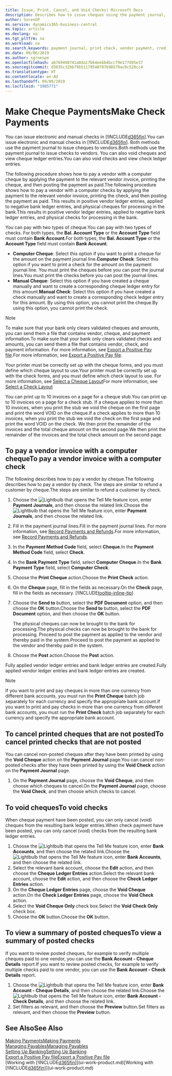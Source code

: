 ```yaml
---
title: Issue, Print, Cancel, and Void Checks| Microsoft Docs
description: Describes how to issue cheques using the payment journal, print cheques, and void or view cheque ledger entries in Business Central.
author: SorenGP
ms.service: dynamics365-business-central
ms.topic: article
ms.devlang: na
ms.tgt_pltfrm: na
ms.workload: na
ms.search.keywords: payment journal, print check, vendor payment, creditor, debt, balance due, AP
ms.date: 09/06/2019
ms.author: sgroespe
ms.openlocfilehash: ab769498741a8da17b64eebb4bccf9e177d95e37
ms.sourcegitcommit: d3035c32bb79b51179540787b98579ac0c528cc4
ms.translationtype: HT
ms.contentlocale: en-AU
ms.lasthandoff: 09/06/2019
ms.locfileid: "1985771"
---
```

# <a name="make-check-payments"></a><span data-ttu-id="1fc90-103">Make Cheque Payments</span><span class="sxs-lookup"><span data-stu-id="1fc90-103">Make Check Payments</span></span>
<span data-ttu-id="1fc90-104">You can issue electronic and manual checks in [!INCLUDE[d365fin](includes/d365fin_md.md)].</span><span class="sxs-lookup"><span data-stu-id="1fc90-104">You can issue electronic and manual checks in [!INCLUDE[d365fin](includes/d365fin_md.md)].</span></span> <span data-ttu-id="1fc90-105">Both methods use the payment journal to issue cheques to vendors.</span><span class="sxs-lookup"><span data-stu-id="1fc90-105">Both methods use the payment journal to issue checks to vendors.</span></span> <span data-ttu-id="1fc90-106">You can also void cheques and view cheque ledger entries.</span><span class="sxs-lookup"><span data-stu-id="1fc90-106">You can also void checks and view check ledger entries.</span></span>

<span data-ttu-id="1fc90-107">The following procedure shows how to pay a vendor with a computer cheque by applying the payment to the relevant vendor invoice, printing the cheque, and then posting the payment as paid.</span><span class="sxs-lookup"><span data-stu-id="1fc90-107">The following procedure shows how to pay a vendor with a computer checks by applying the payment to the relevant vendor invoice, printing the check, and then posting the payment as paid.</span></span> <span data-ttu-id="1fc90-108">This results in positive vendor ledger entries, applied to negative bank ledger entries, and physical cheques for processing in the bank.</span><span class="sxs-lookup"><span data-stu-id="1fc90-108">This results in positive vendor ledger entries, applied to negative bank ledger entries, and physical checks for processing in the bank.</span></span>

<span data-ttu-id="1fc90-109">You can pay with two types of cheque.</span><span class="sxs-lookup"><span data-stu-id="1fc90-109">You can pay with two types of checks.</span></span> <span data-ttu-id="1fc90-110">For both types, the **Bal. Account Type** or the **Account Type** field must contain **Bank Account**.</span><span class="sxs-lookup"><span data-stu-id="1fc90-110">For both types, the **Bal. Account Type** or the **Account Type** field must contain **Bank Account**.</span></span>

- <span data-ttu-id="1fc90-111">**Computer Cheque**: Select this option if you want to print a cheque for the amount on the payment journal line.</span><span class="sxs-lookup"><span data-stu-id="1fc90-111">**Computer Check**: Select this option if you want to print a check for the amount on the payment journal line.</span></span> <span data-ttu-id="1fc90-112">You must print the cheques before you can post the journal lines.</span><span class="sxs-lookup"><span data-stu-id="1fc90-112">You must print the checks before you can post the journal lines.</span></span>
- <span data-ttu-id="1fc90-113">**Manual Cheque**: Select this option if you have created a cheque manually and want to create a corresponding cheque ledger entry for this amount.</span><span class="sxs-lookup"><span data-stu-id="1fc90-113">**Manual Check**: Select this option if you have created a check manually and want to create a corresponding check ledger entry for this amount.</span></span> <span data-ttu-id="1fc90-114">By using this option, you cannot print the cheque.</span><span class="sxs-lookup"><span data-stu-id="1fc90-114">By using this option, you cannot print the check.</span></span>

> [!NOTE]  
> <span data-ttu-id="1fc90-115">To make sure that your bank only clears validated cheques and amounts, you can send them a file that contains vendor, cheque, and payment information.</span><span class="sxs-lookup"><span data-stu-id="1fc90-115">To make sure that your bank only clears validated checks and amounts, you can send them a file that contains vendor, check, and payment information.</span></span> <span data-ttu-id="1fc90-116">For more information, see [Export a Positive Pay file](finance-how-positive-pay.md).</span><span class="sxs-lookup"><span data-stu-id="1fc90-116">For more information, see [Export a Positive Pay file](finance-how-positive-pay.md).</span></span>

<span data-ttu-id="1fc90-117">Your printer must be correctly set up with the cheque forms, and you must define which cheque layout to use.</span><span class="sxs-lookup"><span data-stu-id="1fc90-117">Your printer must be correctly set up with the check forms, and you must define which check layout to use.</span></span> <span data-ttu-id="1fc90-118">For more information, see [Select a Cheque Layout](finance-how-define-check-layouts.md)</span><span class="sxs-lookup"><span data-stu-id="1fc90-118">For more information, see [Select a Check Layout](finance-how-define-check-layouts.md)</span></span>

<span data-ttu-id="1fc90-119">You can print up to 10 invoices on a page for a cheque stub.</span><span class="sxs-lookup"><span data-stu-id="1fc90-119">You can print up to 10 invoices on a page for a check stub.</span></span> <span data-ttu-id="1fc90-120">If a cheque applies to more than 10 invoices, when you print the stub we void the cheque on the first page and print the word VOID on the cheque.</span><span class="sxs-lookup"><span data-stu-id="1fc90-120">If a check applies to more than 10 invoices, when you print the stub we void the check on the first page and print the word VOID on the check.</span></span> <span data-ttu-id="1fc90-121">We then print the remainder of the invoices and the total cheque amount on the second page.</span><span class="sxs-lookup"><span data-stu-id="1fc90-121">We then print the remainder of the invoices and the total check amount on the second page.</span></span>

## <a name="to-pay-a-vendor-invoice-with-a-computer-check"></a><span data-ttu-id="1fc90-122">To pay a vendor invoice with a computer cheque</span><span class="sxs-lookup"><span data-stu-id="1fc90-122">To pay a vendor invoice with a computer check</span></span>
<span data-ttu-id="1fc90-123">The following describes how to pay a vendor by cheque.</span><span class="sxs-lookup"><span data-stu-id="1fc90-123">The following describes how to pay a vendor by check.</span></span> <span data-ttu-id="1fc90-124">The steps are similar to refund a customer by cheque.</span><span class="sxs-lookup"><span data-stu-id="1fc90-124">The steps are similar to refund a customer by check.</span></span>

1. <span data-ttu-id="1fc90-125">Choose the ![Lightbulb that opens the Tell Me feature](media/ui-search/search_small.png "Tell me what you want to do") icon, enter **Payment Journals**, and then choose the related link.</span><span class="sxs-lookup"><span data-stu-id="1fc90-125">Choose the ![Lightbulb that opens the Tell Me feature](media/ui-search/search_small.png "Tell me what you want to do") icon, enter **Payment Journals**, and then choose the related link.</span></span>
2. <span data-ttu-id="1fc90-126">Fill in the payment journal lines.</span><span class="sxs-lookup"><span data-stu-id="1fc90-126">Fill in the payment journal lines.</span></span> <span data-ttu-id="1fc90-127">For more information, see [Record Payments and Refunds](payables-how-post-payments-refunds.md).</span><span class="sxs-lookup"><span data-stu-id="1fc90-127">For more information, see [Record Payments and Refunds](payables-how-post-payments-refunds.md).</span></span>
3. <span data-ttu-id="1fc90-128">In the **Payment Method Code** field, select **Cheque**.</span><span class="sxs-lookup"><span data-stu-id="1fc90-128">In the **Payment Method Code** field, select **Check**.</span></span>
4. <span data-ttu-id="1fc90-129">In the **Bank Payment Type** field, select **Computer Cheque**.</span><span class="sxs-lookup"><span data-stu-id="1fc90-129">In the **Bank Payment Type** field, select **Computer Check**.</span></span>
5. <span data-ttu-id="1fc90-130">Choose the **Print Cheque** action.</span><span class="sxs-lookup"><span data-stu-id="1fc90-130">Choose the **Print Check** action.</span></span>
6. <span data-ttu-id="1fc90-131">On the **Cheque** page, fill in the fields as necessary.</span><span class="sxs-lookup"><span data-stu-id="1fc90-131">On the **Check** page, fill in the fields as necessary.</span></span> [!INCLUDE[tooltip-inline-tip](includes/tooltip-inline-tip_md.md)]
7. <span data-ttu-id="1fc90-132">Choose the **Send to** button, select the **PDF Document** option, and then choose the **OK** button.</span><span class="sxs-lookup"><span data-stu-id="1fc90-132">Choose the **Send to** button, select the **PDF Document** option, and then choose the **OK** button.</span></span>

    <span data-ttu-id="1fc90-133">The physical cheques can now be brought to the bank for processing.</span><span class="sxs-lookup"><span data-stu-id="1fc90-133">The physical checks can now be brought to the bank for processing.</span></span> <span data-ttu-id="1fc90-134">Proceed to post the payment as applied to the vendor and thereby paid in the system.</span><span class="sxs-lookup"><span data-stu-id="1fc90-134">Proceed to post the payment as applied to the vendor and thereby paid in the system.</span></span>
8. <span data-ttu-id="1fc90-135">Choose the **Post** action.</span><span class="sxs-lookup"><span data-stu-id="1fc90-135">Choose the **Post** action.</span></span>

<span data-ttu-id="1fc90-136">Fully applied vendor ledger entries and bank ledger entries are created.</span><span class="sxs-lookup"><span data-stu-id="1fc90-136">Fully applied vendor ledger entries and bank ledger entries are created.</span></span>

> [!NOTE]  
> <span data-ttu-id="1fc90-137">If you want to print and pay cheques in more than one currency from different bank accounts, you must run the **Print Cheque** batch job separately for each currency and specify the appropriate bank account.</span><span class="sxs-lookup"><span data-stu-id="1fc90-137">If you want to print and pay checks in more than one currency from different bank accounts, you must run the **Print Check** batch job separately for each currency and specify the appropriate bank account.</span></span>

## <a name="to-cancel-printed-checks-that-are-not-posted"></a><span data-ttu-id="1fc90-138">To cancel printed cheques that are not posted</span><span class="sxs-lookup"><span data-stu-id="1fc90-138">To cancel printed checks that are not posted</span></span>
<span data-ttu-id="1fc90-139">You can cancel non-posted cheques after they have been printed by using the **Void Cheque** action on the **Payment Journal** page.</span><span class="sxs-lookup"><span data-stu-id="1fc90-139">You can cancel non-posted checks after they have been printed by using the **Void Check** action on the **Payment Journal** page.</span></span>

1. <span data-ttu-id="1fc90-140">On the **Payment Journal** page, choose the **Void Cheque**, and then choose which cheques to cancel.</span><span class="sxs-lookup"><span data-stu-id="1fc90-140">On the **Payment Journal** page, choose the **Void Check**, and then choose which checks to cancel.</span></span>

## <a name="to-void-checks"></a><span data-ttu-id="1fc90-141">To void cheques</span><span class="sxs-lookup"><span data-stu-id="1fc90-141">To void checks</span></span>
<span data-ttu-id="1fc90-142">When cheque payment have been posted, you can only cancel (void) cheques from the resulting bank ledger entries.</span><span class="sxs-lookup"><span data-stu-id="1fc90-142">When check payment have been posted, you can only cancel (void) checks from the resulting bank ledger entries.</span></span>

1. <span data-ttu-id="1fc90-143">Choose the ![Lightbulb that opens the Tell Me feature](media/ui-search/search_small.png "Tell me what you want to do") icon, enter **Bank Accounts**, and then choose the related link.</span><span class="sxs-lookup"><span data-stu-id="1fc90-143">Choose the ![Lightbulb that opens the Tell Me feature](media/ui-search/search_small.png "Tell me what you want to do") icon, enter **Bank Accounts**, and then choose the related link.</span></span>
2. <span data-ttu-id="1fc90-144">Select the relevant bank account, choose the **Edit** action, and then choose the **Cheque Ledger Entries** action.</span><span class="sxs-lookup"><span data-stu-id="1fc90-144">Select the relevant bank account, choose the **Edit** action, and then choose the **Check Ledger Entries** action.</span></span>
3. <span data-ttu-id="1fc90-145">On the **Cheque Ledger Entries** page, choose the **Void Cheque** action.</span><span class="sxs-lookup"><span data-stu-id="1fc90-145">On the **Check Ledger Entries** page, choose the **Void Check** action.</span></span>
4. <span data-ttu-id="1fc90-146">Select the **Void Cheque Only** check box.</span><span class="sxs-lookup"><span data-stu-id="1fc90-146">Select the **Void Check Only** check box.</span></span>
5. <span data-ttu-id="1fc90-147">Choose the **OK** button.</span><span class="sxs-lookup"><span data-stu-id="1fc90-147">Choose the **OK** button.</span></span>

## <a name="to-view-a-summary-of-posted-checks"></a><span data-ttu-id="1fc90-148">To view a summary of posted cheques</span><span class="sxs-lookup"><span data-stu-id="1fc90-148">To view a summary of posted checks</span></span>
<span data-ttu-id="1fc90-149">If you want to review posted cheques, for example to verify multiple cheques paid to one vendor, you can use the **Bank Account - Cheque Details** report.</span><span class="sxs-lookup"><span data-stu-id="1fc90-149">If you want to review posted checks, for example to verify multiple checks paid to one vendor, you can use the **Bank Account - Check Details** report.</span></span>
1. <span data-ttu-id="1fc90-150">Choose the ![Lightbulb that opens the Tell Me feature](media/ui-search/search_small.png "Tell me what you want to do") icon, enter **Bank Account - Cheque Details**, and then choose the related link.</span><span class="sxs-lookup"><span data-stu-id="1fc90-150">Choose the ![Lightbulb that opens the Tell Me feature](media/ui-search/search_small.png "Tell me what you want to do") icon, enter **Bank Account - Check Details**, and then choose the related link.</span></span>
2. <span data-ttu-id="1fc90-151">Set filters as relevant, and then choose the **Preview** button.</span><span class="sxs-lookup"><span data-stu-id="1fc90-151">Set filters as relevant, and then choose the **Preview** button.</span></span>

## <a name="see-also"></a><span data-ttu-id="1fc90-152">See Also</span><span class="sxs-lookup"><span data-stu-id="1fc90-152">See Also</span></span>
[<span data-ttu-id="1fc90-153">Making Payments</span><span class="sxs-lookup"><span data-stu-id="1fc90-153">Making Payments</span></span>](payables-make-payments.md)  
[<span data-ttu-id="1fc90-154">Managing Payables</span><span class="sxs-lookup"><span data-stu-id="1fc90-154">Managing Payables</span></span>](payables-manage-payables.md)  
[<span data-ttu-id="1fc90-155">Setting Up Banking</span><span class="sxs-lookup"><span data-stu-id="1fc90-155">Setting Up Banking</span></span>](bank-setup-banking.md)  
[<span data-ttu-id="1fc90-156">Export a Positive Pay file</span><span class="sxs-lookup"><span data-stu-id="1fc90-156">Export a Positive Pay file</span></span>](finance-how-positive-pay.md)  
<span data-ttu-id="1fc90-157">[Working with [!INCLUDE[d365fin](includes/d365fin_md.md)]](ui-work-product.md)</span><span class="sxs-lookup"><span data-stu-id="1fc90-157">[Working with [!INCLUDE[d365fin](includes/d365fin_md.md)]](ui-work-product.md)</span></span>  
